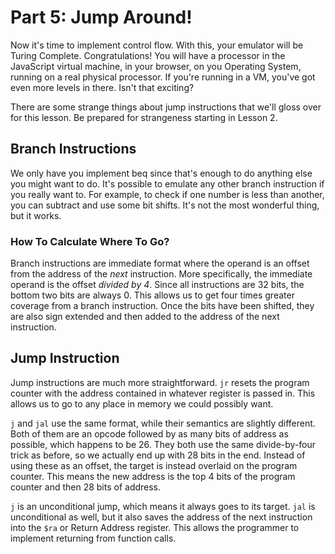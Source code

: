 # Part 5: Jump Around!

Now it's time to implement control flow. With this, your emulator will
be Turing Complete. Congratulations! You will have a processor in the
JavaScript virtual machine, in your browser, on you Operating System,
running on a real physical processor. If you're running in a VM,
you've got even more levels in there. Isn't that exciting?

There are some strange things about jump instructions that we'll gloss
over for this lesson. Be prepared for strangeness starting in Lesson
2.

## Branch Instructions

We only have you implement beq since that's enough to do anything else
you might want to do. It's possible to emulate any other branch
instruction if you really want to. For example, to check if one number
is less than another, you can subtract and use some bit shifts. It's
not the most wonderful thing, but it works. <!-- Should we also have
them implement blt? -->

### How To Calculate Where To Go?

Branch instructions are immediate format where the operand is an
offset from the address of the *next* instruction. More specifically,
the immediate operand is the offset *divided by 4*. Since all
instructions are 32 bits, the bottom two bits are always 0. This
allows us to get four times greater coverage from a branch
instruction. Once the bits have been shifted, they are also sign
extended and then added to the address of the next instruction.

## Jump Instruction

Jump instructions are much more straightforward. `jr` resets the
program counter with the address contained in whatever register is
passed in. This allows us to go to any place in memory we could
possibly want.

`j` and `jal` use the same format, while their semantics are slightly
different. Both of them are an opcode followed by as many bits of
address as possible, which happens to be 26. They both use the same
divide-by-four trick as before, so we actually end up with 28 bits in
the end. Instead of using these as an offset, the target is instead
overlaid on the program counter. This means the new address is the top
4 bits of the program counter <!-- TODO: Must check if program counter
for current or next instruction --> and then 28 bits of address.

`j` is an unconditional jump, which means it always goes to its
target. `jal` is unconditional as well, but it also saves the address
of the next instruction into the `$ra` or Return Address
register. This allows the programmer to implement returning from
function calls.
